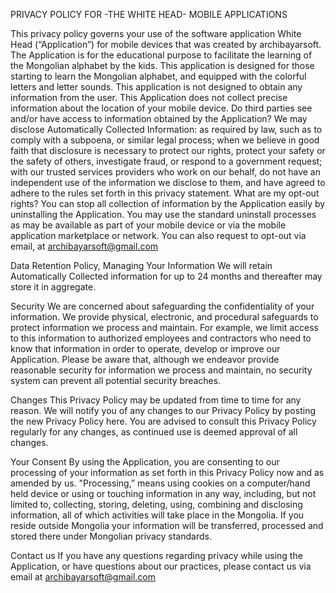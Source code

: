 PRIVACY POLICY FOR -THE WHITE HEAD- MOBILE APPLICATIONS
 
This privacy policy governs your use of the software application White Head (“Application”) for mobile devices that was created by archibayarsoft. The Application is  for the educational purpose to facilitate the learning of the Mongolian alphabet by the kids. This  application is designed for those starting to learn the Mongolian alphabet, and equipped with the colorful letters and letter sounds. 
This application is not designed to obtain any information from the user. 
This Application does not collect precise information about the location of your mobile device. 
 Do third parties see and/or have access to information obtained by the Application?
 We may disclose Automatically Collected Information:
as required by law, such as to comply with a subpoena, or similar legal process;
when we believe in good faith that disclosure is necessary to protect our rights, protect your safety or the safety of others, investigate fraud, or respond to a government request;
with our trusted services providers who work on our behalf, do not have an independent use of the information we disclose to them, and have agreed to adhere to the rules set forth in this privacy statement.
  What are my opt-out rights?
 You can stop all collection of information by the Application easily by uninstalling the Application. You may use the standard uninstall processes as may be available as part of your mobile device or via the mobile application marketplace or network. You can also request to opt-out via email, at archibayarsoft@gmail.com 
 
Data Retention Policy, Managing Your Information
We will retain Automatically Collected information for up to 24 months and thereafter may store it in aggregate. 
 
Security
We are concerned about safeguarding the confidentiality of your information. We provide physical, electronic, and procedural safeguards to protect information we process and maintain. For example, we limit access to this information to authorized employees and contractors who need to know that information in order to operate, develop or improve our Application. Please be aware that, although we endeavor provide reasonable security for information we process and maintain, no security system can prevent all potential security breaches.
 
Changes
This Privacy Policy may be updated from time to time for any reason. We will notify you of any changes to our Privacy Policy by posting the new Privacy Policy here. You are advised to consult this Privacy Policy regularly for any changes, as continued use is deemed approval of all changes. 
 
Your Consent
By using the Application, you are consenting to our processing of your information as set forth in this Privacy Policy now and as amended by us. "Processing,” means using cookies on a computer/hand held device or using or touching information in any way, including, but not limited to, collecting, storing, deleting, using, combining and disclosing information, all of which activities will take place in the Mongolia. If you reside outside Mongolia your information will be transferred, processed and stored there under Mongolian privacy standards. 
 
Contact us
If you have any questions regarding privacy while using the Application, or have questions about our practices, please contact us via email at archibayarsoft@gmail.com

